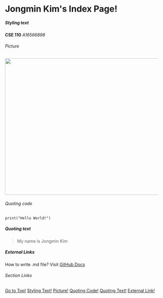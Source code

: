 # Jongmin Kim's Index Page!

##### Styling text #####
**CSE 110**
*A16566898*

###### Picture ######
<img src="IMG_4031.jpg" width="800" height="450">

###### Quoting code #####
```
print("Hello World!")
```

##### Quoting text #####
> My name is Jongmin Kim

##### External Links #####
How to write .md file?
Visit [GitHub Docs](https://docs.github.com/en/get-started/writing-on-github/getting-started-with-writing-and-formatting-on-github/basic-writing-and-formatting-syntax)

###### Section Links #####
[Go to Top!](#jongmin-kims-index-page)
[Styling Text!](#styling-text)
[Picture!](#picture)
[Quoting Code!](#quoting-code)
[Quoting Text!](#quoting-text)
[External Link!](#external-links)
